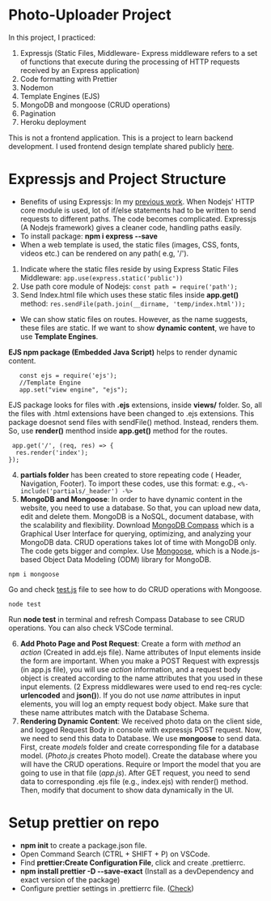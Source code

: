 # Photo-Uploader Project
In this project, I practiced:
1) Expressjs (Static Files, Middleware- Express middleware refers to a set of functions that execute during the processing of HTTP requests received by an Express application)
2) Code formatting with Prettier
3) Nodemon
4) Template Engines (EJS)
5) MongoDB and mongoose (CRUD operations)
6) Pagination
7) Heroku deployment

This is not a frontend application. This is a project to learn backend development. I used frontend design template shared publicly <a href="https://templatemo.com/tm-552-video-catalog">here</a>. 

# Expressjs and Project Structure
- Benefits of using Expressjs: In my <a href="https://github.com/DKatuk/nodejs-server">previous work</a>. When Nodejs' HTTP core module is used, lot of if/else statements had to be written to send requests to different paths. The code becomes complicated. Expressjs (A Nodejs framework) gives a cleaner code, handling paths easily.
- To install package: **npm i express --save**
- When a web template is used, the static files (images, CSS, fonts, videos etc.) can be rendered on any path( e.g, '/'). 
 1) Indicate where the static files reside by using Express Static Files Middleware: ```app.use(express.static('public'))```
 2) Use path core module of Nodejs: ```const path = require('path');```
 3) Send Index.html file which uses these static files inside **app.get()** method: ```res.sendFile(path.join(__dirname, 'temp/index.html'));```
- We can show static files on routes. However, as the name suggests, these files are static. If we want to show **dynamic content**, we have to use **Template Engines**. 

**EJS npm package (Embedded Java Script)** helps to render dynamic content. 
 ```npm i ejs
    const ejs = require('ejs');
    //Template Engine
    app.set("view engine", "ejs");
```
  EJS package looks for files with **.ejs** extensions, inside **views/** folder. So, all the files with .html extensions have been changed to .ejs extensions.
  This package doesnot send files with sendFile() method. Instead, renders them. So, use **render()** menthod inside **app.get()** method for the routes.
```
 app.get('/', (req, res) => {
  res.render('index');
});
```
4) **partials folder** has been created to store repeating code ( Header, Navigation, Footer). To import these codes, use this format: e.g., ```<%- include('partials/_header') -%>```
5) **MongoDB and Mongoose**: In order to have dynamic content in the website, you need to use a database. So that, you can upload new data, edit and delete them. MongoDB is a NoSQL, document database, with the scalability and flexibility. 
Download <a href="https://www.mongodb.com/products/compass">MongoDB Compass</a> which is a Graphical User Interface for querying, optimizing, and analyzing your MongoDB data.
CRUD operations takes lot of time with MongoDB only. The code gets bigger and complex. Use <a href="https://mongoosejs.com/">Mongoose</a>, which is a Node.js-based Object Data Modeling (ODM) library for MongoDB.
```
npm i mongoose
```
Go and check <a href="https://github.com/DKatuk/photo-uploader/blob/main/test.js">test.js</a> file to see how to do CRUD operations with Mongoose.

```
node test
```
Run **node test** in terminal and refresh Compass Database to see CRUD operations. You can also check VSCode terminal.

6) **Add Photo Page and Post Request**: Create a form with *method* an *action* (Created in add.ejs file). Name attributes of Input elements inside the form are important. When you make a POST Request with expressjs (in app.js file), you will use *action* information, and a request body object is created according to the name attributes that you used in these input elements. (2 Express middlewares were used to end req-res cycle: **urlencoded** and **json()**). If you do not use *name* attributes in input elements, you will log an empty request body object. Make sure that these name attributes match with the Database Schema.
7) **Rendering Dynamic Content**: We received photo data on the client side, and logged Request Body in console with expressjs POST request. Now, we need to send this data to Database. We use **mongoose** to send data. First, create *models* folder and create corresponding file for a database model. (*Photo.js* creates Photo model). Create the database where you will have the CRUD operations. Require or Import the model that you are going to use in that file (*app.js*). After GET request, you need to send data to corresponding .ejs file (e.g., index.ejs) with render() method. Then, modify that document to show data dynamically in the UI.

# Setup prettier on repo
- **npm init** to create a package.json file.
- Open Command Search (CTRL + SHIFT + P) on VSCode.
- Find **prettier:Create Configuration File**, click and create .prettierrc.
- **npm install prettier -D --save-exact** (Install as a devDependency and exact version of the package)
- Configure prettier settings in .prettierrc file. (<a href="https://github.com/DKatuk/photo-uploader/blob/main/.prettierrc">Check</a>)
